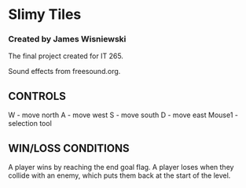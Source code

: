 # Slimy Tiles
### Created by James Wisniewski
The final project created for IT 265.

Sound effects from freesound.org.

## CONTROLS

W - move north
A - move west
S - move south
D - move east
Mouse1 - selection tool

## WIN/LOSS CONDITIONS

A player wins by reaching the end goal flag. A player loses when they collide with an enemy, which puts them back at the start of the level.
